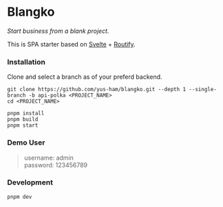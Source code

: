 # Blangko
<i>Start business from a blank project.</i>

This is SPA starter based on [Svelte](https://svelte.dev) + [Routify](https://routify.dev).


### Installation
Clone and select a branch as of your preferd backend.

```
git clone https://github.com/yus-ham/blangko.git --depth 1 --single-branch -b api-polka <PROJECT_NAME>
cd <PROJECT_NAME>

pnpm install
pnpm build
pnpm start
```


### Demo User
> username: admin<br> password: 123456789


### Development
```
pnpm dev
```
